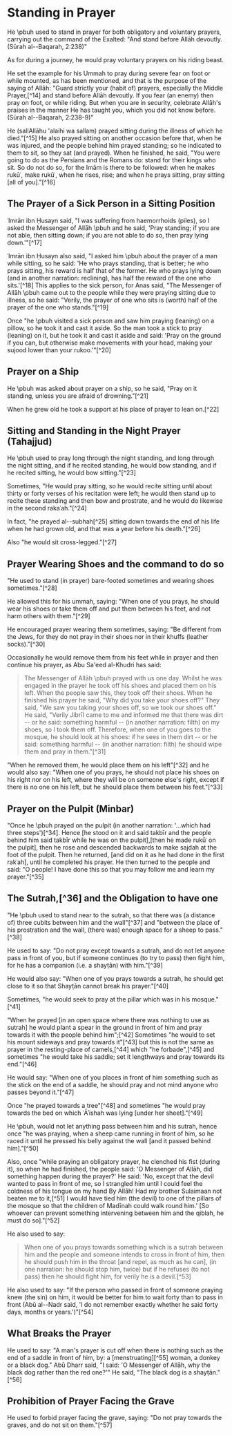 
# Standing in Prayer

He \pbuh used to stand in prayer for both obligatory and voluntary prayers, carrying out the command of the Exalted: "And stand before Allāh devoutly. (Sūrah al--Baqarah, 2:238)"

As for during a journey, he would pray voluntary prayers on his riding beast.

He set the example for his Ummah to pray during severe fear on foot or while mounted, as has been mentioned, and that is the purpose of the saying of Allāh:
"Guard strictly your (habit of) prayers, especially the Middle Prayer,[^14] and stand before Allāh devoutly. If you fear (an enemy) then pray on foot, or while riding. But when you are in security, celebrate Allāh's praises in the manner He has taught you, which you did not know before. (Sūrah al--Baqarah, 2:238-9)"

He (sallAllāhu 'alaihi wa sallam) prayed sitting during the illness of which he died."[^15] He also prayed sitting on another occasion before that, when he was injured, and the people behind him prayed standing; so he indicated to them to sit, so they sat (and prayed). When he finished, he said, "You were going to do as the Persians and the Romans do: stand for their kings who sit. So do not do so, for the Imām is there to be followed: when he makes rukūʿ, make rukūʿ, when he rises, rise; and when he prays sitting, pray sitting [all of you]."[^16]

## The Prayer of a Sick Person in a Sitting Position

ʿImrān ibn Ḥusayn said, "I was suffering from haemorrhoids (piles), so I asked the Messenger of Allāh \pbuh and he said, 'Pray standing; if you are not able, then sitting down; if you are not able to do so, then pray lying down.'"[^17]

ʿImrān ibn Ḥusayn also said, "I asked him \pbuh about the prayer of a man while sitting, so he said: 'He who prays standing, that is better; he who prays sitting, his reward is half that of the former. He who prays lying down (and in another narration: reclining), has half the reward of the one who sits.'[^18] This applies to the sick person, for Anas said, "The Messenger of Allāh \pbuh came out to the people while they were praying sitting due to illness, so he said: "Verily, the prayer of one who sits is (worth) half of the prayer of the one who stands."[^19]

<!-- TODO double check the following -->

Once "he \pbuh visited a sick person and saw him praying (leaning) on a pillow, so he took it and cast it aside. So the man took a stick to pray (leaning) on it, but he took it and cast it aside and said: 'Pray on the ground if you can, but otherwise make movements with your head, making your sujood lower than your rukoo.'"[^20]

## Prayer on a Ship

He \pbuh was asked about prayer on a ship, so he said, "Pray on it standing, unless you are afraid of drowning."[^21]

When he grew old he took a support at his place of prayer to lean on.[^22]

## Sitting and Standing in the Night Prayer (Tahajjud)

He \pbuh used to pray long through the night standing, and long through the night sitting, and if he recited standing, he would bow standing, and if he recited sitting, he would bow sitting."[^23]

Sometimes, "He would pray sitting, so he would recite sitting until about thirty or forty verses of his recitation were left; he would then stand up to recite these standing and then bow and prostrate, and he would do likewise in the second rakaʿah."[^24]

<!-- TODO check the footnote 25 -->

In fact, "he prayed al--subhah[^25] sitting down towards the end of his life when he had grown old, and that was a year before his death."[^26]

Also "he would sit cross-legged."[^27]

## Prayer Wearing Shoes and the command to do so

"He used to stand (in prayer) bare-footed sometimes and wearing shoes sometimes."[^28]

He allowed this for his ummah, saying: "When one of you prays, he should wear his shoes or take them off and put them between his feet, and not harm others with
them."[^29]

He encouraged prayer wearing them sometimes, saying: "Be different from the Jews, for they do not pray in their shoes nor in their khuffs (leather socks)."[^30]

<!-- TODO come back to the following para -->

Occasionally he would remove them from his feet while in prayer and then continue his prayer, as Abu Sa'eed al-Khudri has said:

> The Messenger of Allāh \pbuh prayed with us one day. Whilst he was engaged in the prayer he took off his shoes and placed them on his left. When the people saw this, they took off their shoes. When he finished his prayer he said, "Why did you take your shoes off?" They said, "We saw you taking your shoes off, so we took our shoes off." He said, "Verily Jibrīl came to me and informed me that there was dirt -- or he said: something harmful -- (in another narration: filth) on my shoes, so I took them off. Therefore, when one of you goes to the mosque, he should look at his shoes: if he sees in them dirt -- or he said: something harmful -- (in another narration: filth) he should wipe them and pray in them."[^31]

"When he removed them, he would place them on his left"[^32] and he would also say: "When one of you prays, he should not place his shoes on his right nor on his left, where they will be on someone else's right, except if there is no one on his left, but he should place them between his feet."[^33]

## Prayer on the Pulpit (Minbar)

"Once he \pbuh prayed on the pulpit (in another narration: '...which had three steps')[^34]. Hence [he stood on it and said takbīr and the people behind him said takbīr while he was on the pulpit],[then he made rukūʿ on the pulpit], then he rose and descended backwards to make sajdah at the foot of the pulpit. Then he returned, [and did on it as he had done in the first rakʿah], until he completed his prayer. He then turned to the people and said: "O people! I have done this so that you may follow me and learn my prayer."[^35]

## The Sutrah,[^36] and the Obligation to have one

"He \pbuh used to stand near to the sutrah, so that there was (a distance of) three cubits between him and the wall"[^37] and "between the place of his prostration and the wall, (there was) enough space for a sheep to pass."[^38]

He used to say: "Do not pray except towards a sutrah, and do not let anyone pass in front of you, but if someone continues (to try to pass) then fight him, for he has a companion (i.e. a shayṭān) with him."[^39]

He would also say: "When one of you prays towards a sutrah, he should get close to it so that Shayṭān cannot break his prayer."[^40]

Sometimes, "he would seek to pray at the pillar which was in his mosque."[^41]

"When he prayed [in an open space where there was nothing to use as sutrah] he would plant a spear in the ground in front of him and pray towards it with the people behind him";[^42] Sometimes "he would to set his mount sideways and pray towards it"[^43] but this is not the same as prayer in the resting-place of camels,[^44] which "he forbade",[^45] and sometimes "he would take his saddle; set it lengthways and pray towards its end."[^46]

He would say: "When one of you places in front of him something such as the stick on the end of a saddle, he should pray and not mind anyone who passes beyond it."[^47]

Once "he prayed towards a tree"[^48] and sometimes "he would pray towards the bed on which ʿĀʾishah was lying [under her sheet]."[^49]

He \pbuh, would not let anything pass between him and his sutrah, hence once "he was praying, when a sheep came running in front of him, so he raced it until he pressed his belly against the wall [and it passed behind him]."[^50]

Also, once "while praying an obligatory prayer, he clenched his fist (during it), so when he had finished, the people said: 'O Messenger of Allāh, did something happen during the prayer?' He said: 'No, except that the devil wanted to pass in front of me, so I strangled him until I could feel the coldness of his tongue on my hand By Allāh! Had my brother Sulaimaan not beaten me to it,[^51] I would have tied him (the devil) to one of the pillars of the mosque so that the children of Madīnah could walk round him.' [So whoever can prevent something intervening between him and the qiblah, he must do so]."[^52]

He also used to say:

> When one of you prays towards something which is a sutrah between him and the people and someone intends to cross in front of him, then he should push him in the throat [and repel, as much as he can], (in one narration: he should stop him, twice) but if he refuses (to not pass) then he should fight him, for verily he is a devil.[^53]

He also used to say: "If the person who passed in front of someone praying knew (the sin) on him, it would be better for him to wait forty than to pass in front (Abū al--Nadr said, 'I do not remember exactly whether he said forty days, months or years.')"[^54]

## What Breaks the Prayer

He used to say: "A man's prayer is cut off when there is nothing such as the end of a saddle in front of him, by: a [menstruating][^55] woman, a donkey or a black dog." Abū Dharr said, "I said: 'O Messenger of Allāh, why the black dog rather than the red one?'" He said, "The black dog is a shayṭān."[^56]

## Prohibition of Prayer Facing the Grave

He used to forbid prayer facing the grave, saying: "Do not pray towards the graves, and do not sit on them."[^57]
